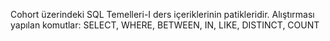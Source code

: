 Cohort üzerindeki SQL Temelleri-I ders içeriklerinin patikleridir. 
Alıştırması yapılan komutlar: SELECT, WHERE, BETWEEN, IN, LIKE, DISTINCT, COUNT
